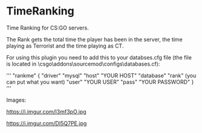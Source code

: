 # TimeRanking
Time Ranking for CS:GO servers.

The Rank gets the total time the player has been in the server, the time playing as Terrorist and the time playing as CT.

For using this plugin you need to add this to your databses.cfg file (the file is located in \csgo\addons\sourcemod\configs\databases.cf):


'''
"rankme"
	{
		"driver"			"mysql"
		"host"				"YOUR HOST"
		"database"			"rank" (you can put what you want)
		"user"				"YOUR USER"
		"pass"				"YOUR PASSWORD"
	}
  '''
  
  
  Images:
  
  https://i.imgur.com/I3mf3pO.jpg
  
  https://i.imgur.com/DI5Q7PE.jpg
